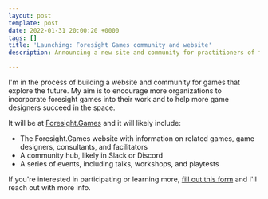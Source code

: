 ```yaml
---
layout: post
template: post
date: 2022-01-31 20:00:20 +0000
tags: []
title: 'Launching: Foresight Games community and website'
description: Announcing a new site and community for practitioners of foresight games

---
```

I'm in the process of building a website and community for games that explore the future. My aim is to encourage more organizations to incorporate foresight games into their work and to help more game designers succeed in the space.

It will be at [Foresight.Games](https://foresight.games) and it will likely include:

* The Foresight.Games website with information on related games, game designers, consultants, and facilitators
* A community hub, likely in Slack or Discord
* A series of events, including talks, workshops, and playtests

If you're interested in participating or learning more, [fill out this form](https://forms.gle/6jiW5fsgRUiBhySK9) and I'll reach out with more info.